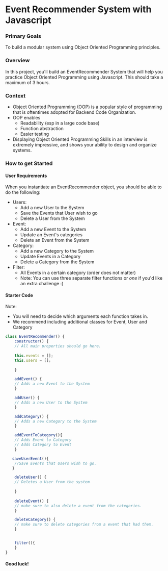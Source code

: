 # Event Recommender System with Javascript


### Primary Goals
To build a modular system using Object Oriented Programming principles.

### Overview
In this project, you'll build an EventRecommender System that will
help you practice Object Oriented Programming using Javascript. This should take
a maximum of 3 hours.

### Context
* Object Oriented Programming (OOP) is a popular style of programming that is oftentimes
adopted for Backend Code Organization.
* OOP enables
    * Readability (esp in a large code base)
    * Function abstraction
    * Easier testing
* Displaying Object Oriented Programming Skills in an interview is extremely impressive, and shows your ability to design and organize systems.


### How to get Started
#### User Requirements
When you instantiate an EventRecommender object, you should be able to do the following:

* Users:
    * Add a new User to the System
    * Save the Events that User wish to go
    * Delete a User from the System
* Event:
    * Add a new Event to the System
    * Update an Event's categories
    * Delete an Event from the System
* Category:
    * Add a new Category to the System
    * Update Events in a Category
    * Delete a Category from the System
* Filter:
    * All Events in a certain category (order does not matter)
    * Note: You can use three separate filter functions or _one_ if you'd like an extra challenge :)

#### Starter Code
Note:
* You will need to decide which arguments each function takes in.
* We recommend including additional classes for Event, User and Category


```javascript
class EventRecommender() {
    constructor() {
    // All main properties should go here.
    
    this.events = [];
    this.users = [];
    
    }

    addEvent() {
    // Adds a new Event to the System
    }

    addUser() {
    // Adds a new User to the System
    }

    addCategory() {
    // Adds a new Category to the System
    }

    addEventToCategory(){
    // Adds Event to Category
    // Adds Category to Event
    }

   saveUserEvent(){
    //Save Events that Users wish to go.
   }

    deleteUser() {
    // Deletes a User from the system
    
    }
   
    deleteEvent() {
    // make sure to also delete a event from the categories.
    }

    deleteCategory() {
    // make sure to delete categories from a event that had them.
    }


    filter(){
    }
}

```

#### Good luck!


